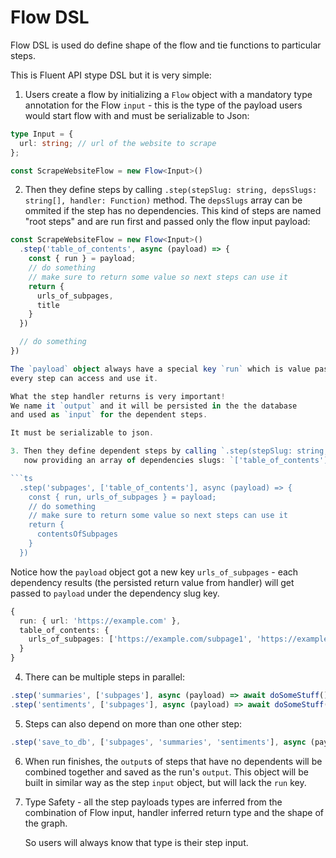 # Flow DSL

Flow DSL is used do define shape of the flow and tie functions to particular steps.

This is Fluent API stype DSL but it is very simple:

1. Users create a flow by initializing a `Flow` object with a mandatory
   type annotation for the Flow `input` - this is the type of the payload
   users would start flow with and must be serializable to Json:

```ts
type Input = {
  url: string; // url of the website to scrape
};

const ScrapeWebsiteFlow = new Flow<Input>()
```

2. Then they define steps by calling `.step(stepSlug: string, depsSlugs: string[], handler: Function)` method.
   The `depsSlugs` array can be ommited if the step has no dependencies.
   This kind of steps are named "root steps" and are run first and passed only the flow input payload:

```ts
const ScrapeWebsiteFlow = new Flow<Input>()
  .step('table_of_contents', async (payload) => {
    const { run } = payload;
    // do something
    // make sure to return some value so next steps can use it
    return {
      urls_of_subpages,
      title
    }
  })

  // do something
})

The `payload` object always have a special key `run` which is value passed as flow input -
every step can access and use it.

What the step handler returns is very important!
We name it `output` and it will be persisted in the the database 
and used as `input` for the dependent steps.

It must be serializable to json.

3. Then they define dependent steps by calling `.step(stepSlug: string, depsSlugs: string[], handler: Function)` method,
   now providing an array of dependencies slugs: `['table_of_contents']`.

```ts
  .step('subpages', ['table_of_contents'], async (payload) => {
    const { run, urls_of_subpages } = payload;
    // do something
    // make sure to return some value so next steps can use it
    return {
      contentsOfSubpages
    }
  })
```

Notice how the `payload` object got a new key `urls_of_subpages` - each dependency
results (the persisted return value from handler) will get passed to `payload` under the dependency slug key.

```ts
{
  run: { url: 'https://example.com' },
  table_of_contents: { 
    urls_of_subpages: ['https://example.com/subpage1', 'https://example.com/subpage2'] 
  }
}
```

4. There can be multiple steps in parallel:

```ts
.step('summaries', ['subpages'], async (payload) => await doSomeStuff())
.step('sentiments', ['subpages'], async (payload) => await doSomeStuff())
```

5. Steps can also depend on more than one other step:

```ts
.step('save_to_db', ['subpages', 'summaries', 'sentiments'], async (payload) => await saveToDb())
```

6. When run finishes, the `output`s of steps that have no dependents will be combined
   together and saved as the run's `output`. This object will be built in similar
   way as the step `input` object, but will lack the `run` key.

7. Type Safety - all the step payloads types are inferred from the combination
   of Flow input, handler inferred return type and the shape of the graph.

   So users will always know that type is their step input.
